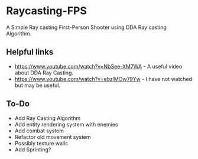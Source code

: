 # Raycasting-FPS
A Simple Ray casting First-Person Shooter using DDA Ray casting Algorithm. 

## Helpful links
 - https://www.youtube.com/watch?v=NbSee-XM7WA - A useful video about DDA Ray Casting.
 - https://www.youtube.com/watch?v=ebzlMOw79Yw - I have not watched but may be useful.

## To-Do
 - Add Ray Casting Algorithm
 - Add entity rendering system with enemies
 - Add combat system
 - Refactor old movement system
 - Possibly texture walls
 - Add Sprinting?
 